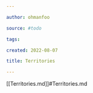 ```yaml
---

author: ohmanfoo

source: #todo

tags: 

created: 2022-08-07

title: Territories

---
```

[[Territories.md]]#Territories.md